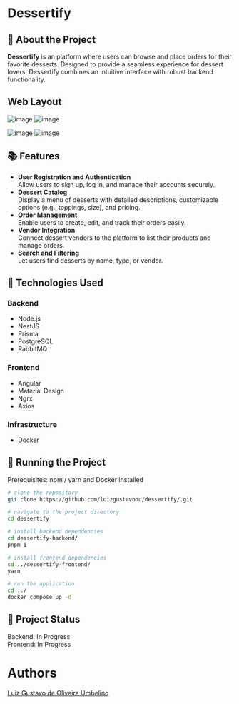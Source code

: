 # Dessertify  

## :memo: About the Project  
**Dessertify** is an platform where users can browse and place orders for their favorite desserts. Designed to provide a seamless experience for dessert lovers, Dessertify combines an intuitive interface with robust backend functionality.  

## Web Layout  
![image](https://github.com/user-attachments/assets/11a82905-991d-418f-a75d-cf2b5a9bed5b)
![image](https://github.com/user-attachments/assets/fd49f6a8-fd5a-49d3-9da1-66fac7e412bf)

![image](https://github.com/user-attachments/assets/89cdad99-0e92-4c86-9318-5e215680a2e8)
![image](https://github.com/user-attachments/assets/a78aa1b0-3e9f-4027-83ff-0adcbdf46b6f)

## :books: Features  
- **User Registration and Authentication**  
  Allow users to sign up, log in, and manage their accounts securely.  
- **Dessert Catalog**  
  Display a menu of desserts with detailed descriptions, customizable options (e.g., toppings, size), and pricing.  
- **Order Management**  
  Enable users to create, edit, and track their orders easily.  
- **Vendor Integration**  
  Connect dessert vendors to the platform to list their products and manage orders.  
- **Search and Filtering**  
  Let users find desserts by name, type, or vendor.  

## :wrench: Technologies Used  
### Backend  
- Node.js  
- NestJS  
- Prisma  
- PostgreSQL
- RabbitMQ

### Frontend  
- Angular  
- Material Design  
- Ngrx
- Axios

### Infrastructure  
- Docker  

## :rocket: Running the Project  
Prerequisites: npm / yarn and Docker installed  

```bash  
# clone the repository  
git clone https://github.com/luizgustavoou/dessertify/.git

# navigate to the project directory  
cd dessertify  

# install backend dependencies  
cd dessertify-backend/  
pnpm i  

# install frontend dependencies  
cd ../dessertify-frontend/  
yarn  

# run the application  
cd ../  
docker compose up -d  
```  

## :dart: Project Status  
Backend: In Progress  
Frontend: In Progress  

# Authors  
<a href="https://github.com/luizgustavoou">Luiz Gustavo de Oliveira Umbelino</a><br>  
